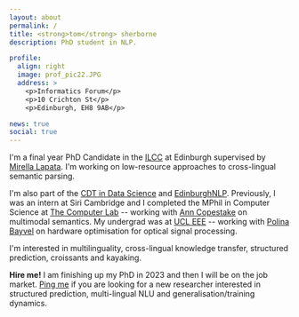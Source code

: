 ```yaml
---
layout: about
permalink: /
title: <strong>tom</strong> sherborne
description: PhD student in NLP.

profile:
  align: right
  image: prof_pic22.JPG
  address: >
    <p>Informatics Forum</p>
    <p>10 Crichton St</p>
    <p>Edinburgh, EH8 9AB</p>

news: true
social: true
---
```


I'm a final year PhD Candidate in the [ILCC](http://web.inf.ed.ac.uk/ilcc) at Edinburgh supervised by [Mirella Lapata](http://homepages.inf.ed.ac.uk/mlap/index.php?page=index). I'm working on low-resource approaches to cross-lingual semantic parsing.

I'm also part of the [CDT in Data Science](http://datascience.inf.ed.ac.uk) and [EdinburghNLP](https://edinburghnlp.inf.ed.ac.uk/). Previously, I was an intern at Siri Cambridge and I completed the MPhil in Computer Science at [The Computer Lab](https://www.cst.cam.ac.uk) -- working with [Ann Copestake](https://www.cl.cam.ac.uk/~aac10/) on multimodal semantics. My undergrad was at [UCL EEE](https://www.ucl.ac.uk/electronic-electrical-engineering/) -- working with [Polina Bayvel](https://www.ucl.ac.uk/electronic-electrical-engineering/people/prof-polina-bayvel) on hardware optimisation for optical signal processing.

I'm interested in multilinguality, cross-lingual knowledge transfer, structured prediction, croissants and kayaking.

__Hire me!__   I am finishing up my PhD in 2023 and then I will be on the job market. [Ping me](mailto:tom.sherborne@ed.ac.uk) if you are looking for a new researcher interested in structured prediction, multi-lingual NLU and generalisation/training dynamics.
